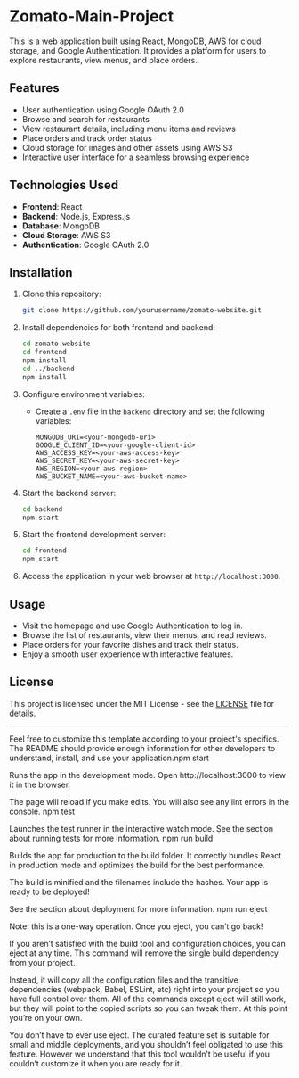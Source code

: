 # Zomato-Main-Project


This is a web application built using React, MongoDB, AWS for cloud storage, and Google Authentication. It provides a platform for users to explore restaurants, view menus, and place orders.


## Features

- User authentication using Google OAuth 2.0
- Browse and search for restaurants
- View restaurant details, including menu items and reviews
- Place orders and track order status
- Cloud storage for images and other assets using AWS S3
- Interactive user interface for a seamless browsing experience

## Technologies Used

- **Frontend**: React
- **Backend**: Node.js, Express.js
- **Database**: MongoDB
- **Cloud Storage**: AWS S3
- **Authentication**: Google OAuth 2.0

## Installation

1. Clone this repository:
   ```bash
   git clone https://github.com/yourusername/zomato-website.git
   ```

2. Install dependencies for both frontend and backend:
   ```bash
   cd zomato-website
   cd frontend
   npm install
   cd ../backend
   npm install
   ```

3. Configure environment variables:
   - Create a `.env` file in the `backend` directory and set the following variables:
     ```
     MONGODB_URI=<your-mongodb-uri>
     GOOGLE_CLIENT_ID=<your-google-client-id>
     AWS_ACCESS_KEY=<your-aws-access-key>
     AWS_SECRET_KEY=<your-aws-secret-key>
     AWS_REGION=<your-aws-region>
     AWS_BUCKET_NAME=<your-aws-bucket-name>
     ```

4. Start the backend server:
   ```bash
   cd backend
   npm start
   ```

5. Start the frontend development server:
   ```bash
   cd frontend
   npm start
   ```

6. Access the application in your web browser at `http://localhost:3000`.

## Usage

- Visit the homepage and use Google Authentication to log in.
- Browse the list of restaurants, view their menus, and read reviews.
- Place orders for your favorite dishes and track their status.
- Enjoy a smooth user experience with interactive features.


## License

This project is licensed under the MIT License - see the [LICENSE](LICENSE) file for details.

---


Feel free to customize this template according to your project's specifics. The README should provide enough information for other developers to understand, install, and use your application.npm start

Runs the app in the development mode.
Open http://localhost:3000 to view it in the browser.

The page will reload if you make edits.
You will also see any lint errors in the console.
npm test

Launches the test runner in the interactive watch mode.
See the section about running tests for more information.
npm run build

Builds the app for production to the build folder.
It correctly bundles React in production mode and optimizes the build for the best performance.

The build is minified and the filenames include the hashes.
Your app is ready to be deployed!

See the section about deployment for more information.
npm run eject

Note: this is a one-way operation. Once you eject, you can’t go back!

If you aren’t satisfied with the build tool and configuration choices, you can eject at any time. This command will remove the single build dependency from your project.

Instead, it will copy all the configuration files and the transitive dependencies (webpack, Babel, ESLint, etc) right into your project so you have full control over them. All of the commands except eject will still work, but they will point to the copied scripts so you can tweak them. At this point you’re on your own.

You don’t have to ever use eject. The curated feature set is suitable for small and middle deployments, and you shouldn’t feel obligated to use this feature. However we understand that this tool wouldn’t be useful if you couldn’t customize it when you are ready for it.
